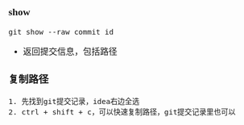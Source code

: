 <span  style="font-family: Simsun,serif; font-size: 17px; ">

### show

~~~
git show --raw commit_id
~~~

- 返回提交信息，包括路径

### 复制路径

~~~
1. 先找到git提交记录，idea右边全选
2. ctrl + shift + c，可以快速复制路径，git提交记录里也可以
~~~

</span>